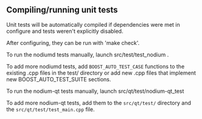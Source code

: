 Compiling/running unit tests
------------------------------------

Unit tests will be automatically compiled if dependencies were met in configure
and tests weren't explicitly disabled.

After configuring, they can be run with 'make check'.

To run the nodiumd tests manually, launch src/test/test_nodium .

To add more nodiumd tests, add `BOOST_AUTO_TEST_CASE` functions to the existing
.cpp files in the test/ directory or add new .cpp files that
implement new BOOST_AUTO_TEST_SUITE sections.

To run the nodium-qt tests manually, launch src/qt/test/nodium-qt_test

To add more nodium-qt tests, add them to the `src/qt/test/` directory and
the `src/qt/test/test_main.cpp` file.
